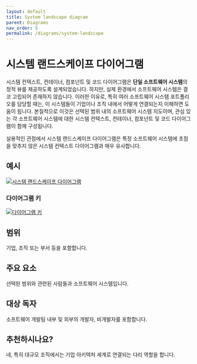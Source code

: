 ```yaml
---
layout: default
title: System landscape diagram
parent: Diagrams
nav_order: 5
permalink: /diagrams/system-landscape
---
```


# 시스템 랜드스케이프 다이어그램

시스템 컨텍스트, 컨테이너, 컴포넌트 및 코드 다이어그램은 **단일 소프트웨어 시스템**의 정적 뷰를 제공하도록 설계되었습니다. 하지만, 실제 환경에서 소프트웨어 시스템은 결코 고립되어 존재하지 않습니다. 이러한 이유로, 특히 여러 소프트웨어 시스템 포트폴리오를 담당할 때는, 이 시스템들이 기업이나 조직 내에서 어떻게 연결되는지 이해하면 도움이 됩니다. 본질적으로 이것은 선택된 범위 내의 소프트웨어 시스템 지도이며, 관심 있는 각 소프트웨어 시스템에 대한 시스템 컨텍스트, 컨테이너, 컴포넌트 및 코드 다이어그램이 함께 구성됩니다.

실용적인 관점에서 시스템 랜드스케이프 다이어그램은 특정 소프트웨어 시스템에 초점을 맞추지 않은 시스템 컨텍스트 다이어그램과 매우 유사합니다.

## 예시

[![시스템 랜드스케이프 다이어그램](https://static.structurizr.com/workspace/28201/diagrams/SystemLandscape.png)](https://static.structurizr.com/workspace/28201/diagrams/SystemLandscape.png)

### 다이어그램 키

[![다이어그램 키](https://static.structurizr.com/workspace/28201/diagrams/SystemLandscape-key.png)](https://static.structurizr.com/workspace/28201/diagrams/SystemLandscape-key.png)

## 범위

기업, 조직 또는 부서 등을 포함합니다.

## 주요 요소

선택된 범위와 관련된 사람들과 소프트웨어 시스템입니다.

## 대상 독자

소프트웨어 개발팀 내부 및 외부의 개발자, 비개발자를 포함합니다.

## 추천하시나요?

네, 특히 대규모 조직에서는 기업 아키텍처 세계로 연결되는 다리 역할을 합니다.
